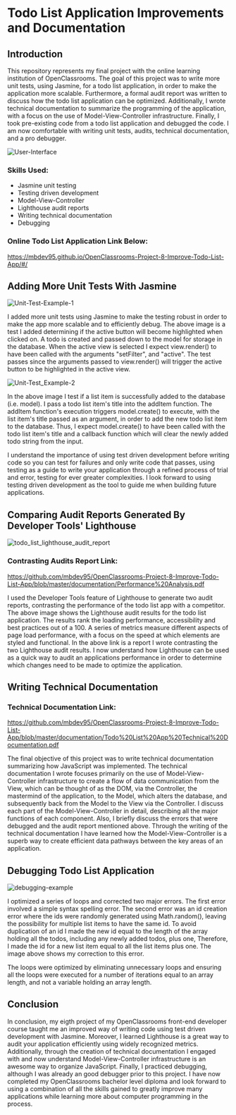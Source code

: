 # Todo List Application Improvements and Documentation

## Introduction
This repository represents my final project with the online learning institution of OpenClassrooms. The goal of this project was to write more unit tests, using Jasmine, for a todo list application, in order to make the application more scalable. Furthermore, a formal audit report was written to discuss how the todo list application can be optimized. Additionally, I wrote technical documentation to summarize the programming of the application, with a focus on the use of Model-View-Controller infrastructure. Finally, I took pre-existing code from a todo list application and debugged the code. I am now comfortable with writing unit tests, audits, technical documentation, and a pro debugger.

![User-Interface](https://user-images.githubusercontent.com/77469447/128958763-62909a50-be60-4e3e-bf35-b2dcc3a54151.PNG)

### Skills Used:
- Jasmine unit testing
- Testing driven development
- Model-View-Controller
- Lighthouse audit reports
- Writing technical documentation
- Debugging

### Online Todo List Application Link Below:
https://mbdev95.github.io/OpenClassrooms-Project-8-Improve-Todo-List-App/#/

## Adding More Unit Tests With Jasmine

![Unit-Test-Example-1](https://user-images.githubusercontent.com/77469447/128958280-2e073397-0b36-4bc1-9428-93d1a84dfa2f.PNG)

I added more unit tests using Jasmine to make the testing robust in order to make the app more scalable and to efficiently debug. The above image is a test I added determining if the active button will become highlighted when clicked on. A todo is created and passed down to the model for storage in the database. When the active view is selected I expect view.render() to have been called with the arguments "setFilter", and "active". The test passes since the arguments passed to view.render() will trigger the active button to be highlighted in the active view.

![Unit-Test_Example-2](https://user-images.githubusercontent.com/77469447/128958290-65fb3333-46d1-4758-b775-29084d2868d6.PNG)

In the above image I test if a list item is successfully added to the database (i.e. model). I pass a todo list item's title into the addItem function.  The addItem function's execution triggers model.create() to execute, with the list item's title passed as an argument, in order to add the new todo list item to the database.  Thus, I expect model.create() to have been called with the todo list item's title and a callback function which will clear the newly added todo string from the input.

I understand the importance of using test driven development before writing code so you can test for failures and only write code that passes, using testing as a guide to write your application through a refined process of trial and error, testing for ever greater complexities. I look forward to using testing driven development as the tool to guide me when building future applications.

## Comparing Audit Reports Generated By Developer Tools' Lighthouse

![todo_list_lighthouse_audit_report](https://user-images.githubusercontent.com/77469447/128958352-d218db87-ce44-4e81-8a91-2f86a6bbb68a.PNG)

### Contrasting Audits Report Link: 
https://github.com/mbdev95/OpenClassrooms-Project-8-Improve-Todo-List-App/blob/master/documentation/Performance%20Analysis.pdf

I used the Developer Tools feature of Lighthouse to generate two audit reports, contrasting the performance of the todo list app with a competitor.  The above image shows the Lighthouse audit results for the todo list application.  The results rank the loading performance, accessibility and best practices out of a 100.  A series of metrics measure different aspects of page load performance, with a focus on the speed at which elements are styled and functional.  In the above link is a report I wrote contrasting the two Lighthouse audit results. I now understand how Lighthouse can be used as a quick way to audit an applications performance in order to determine which changes need to be made to optimize the application.

## Writing Technical Documentation

### Technical Documentation Link: 
https://github.com/mbdev95/OpenClassrooms-Project-8-Improve-Todo-List-App/blob/master/documentation/Todo%20List%20App%20Technical%20Documentation.pdf

The final objective of this project was to write technical documentation summarizing how JavaScript was implemented.  The technical documentation I wrote focuses primarily on the use of Model-View-Controller infrastructure to create a flow of data communication from the View, which can be thought of as the DOM, via the Controller, the mastermind of the application, to the Model, which alters the database, and subsequently back from the Model to the View via the Controller. I discuss each part of the Model-View-Controller in detail, describing all the major functions of each component.  Also, I briefly discuss the errors that were debugged and the audit report mentioned above. Through the writing of the technical documentation I have learned how the Model-View-Controller is a superb way to create efficient data pathways between the key areas of an application.

## Debugging Todo List Application

![debugging-example](https://user-images.githubusercontent.com/77469447/128958071-143cc78f-4769-4b3d-9e05-83f1f0f66853.PNG)

I optimized a series of loops and corrected two major errors. The first error involved a simple syntax spelling error.  The second error was an id creation error where the ids were randomly generated using Math.random(), leaving the possibility for multiple list items to have the same id. To avoid duplication of an id I made the new id equal to the length of the array holding all the todos, including any newly added todos, plus one, Therefore, I made the id for a new list item equal to all the list items plus one. The image above shows my correction to this error. 

The loops were optimized by eliminating unnecessary loops and ensuring all the loops were executed for a number of iterations equal to an array length, and not a variable holding an array length. 

## Conclusion

In conclusion, my eigth project of my OpenClassrooms front-end developer course taught me an improved way of writing code using test driven development with Jasmine.   Moreover, I learned Lighthouse is a great way to audit your application efficiently using widely recognized metrics.  Additionally, through the creation of technical documentation I engaged with and now understand Model-View-Controller infrastructure is an awesome way to organize JavaScript. Finally, I practiced debugging, although I was already an good debugger prior to this project. I have now completed my OpenClassrooms bachelor level diploma and look forward to using a combination of all the skills gained to greatly improve many applications while learning more about computer programming in the process.
